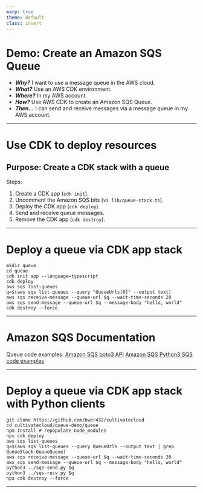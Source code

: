 ```yaml
---
marp: true
theme: default
class: invert
---
```


# Demo: Create an Amazon SQS Queue

- ***Why?*** I want to use a message queue in the AWS cloud.
- ***What?*** Use an AWS CDK environment.
- ***Where?*** In my AWS account.
- ***How?*** Use AWS CDK to create an Amazon SQS Queue.
- ***Then…*** I can send and receive messages via a message queue in my AWS account.

---

# Use CDK to deploy resources

## Purpose: Create a CDK stack with a queue

Steps:

1. Create a CDK app (`cdk init`).
2. Uncomment the Amazon SQS bits (`vi lib/queue-stack.ts`).
3. Deploy the CDK app (`cdk deploy`).
4. Send and receive queue messages.
5. Remove the CDK app (`cdk destroy`).

---

# Deploy a queue via CDK app stack

```
mkdir queue
cd queue
cdk init app --language=typescript
cdk deploy
aws sqs list-queues 
q=$(aws sqs list-queues --query "QueueUrls[0]" --output text)
aws sqs receive-message --queue-url $q --wait-time-seconds 20
aws sqs send-message --queue-url $q --message-body "hello, world" 
cdk destroy --force
```

---

# Amazon SQS Documentation

Queue code examples:
[Amazon SQS boto3 API](https://boto3.amazonaws.com/v1/documentation/api/latest/guide/sqs-example-sending-receiving-msgs.html)
[Amazon SQS Python3 SQS code examples](https://docs.aws.amazon.com/code-library/latest/ug/python_3_sqs_code_examples.html)

---

# Deploy a queue via CDK app stack with Python clients

```
git clone https://github.com/bwer432/cultivatecloud
cd cultivatecloud/queue-demo/queue
npm install # repopulate node_modules
npx cdk deploy
aws sqs list-queues 
q=$(aws sqs list-queues --query QueueUrls --output text | grep QueueStack-QueueQueue)
aws sqs receive-message --queue-url $q --wait-time-seconds 20
aws sqs send-message --queue-url $q --message-body "hello, world" 
python3 ../sqs-send.py $q
python3 ../sqs-recv.py $q
npx cdk destroy --force
```

---
